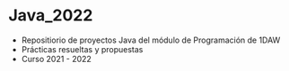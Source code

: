 # Java_2022

+ Repositiorio de proyectos Java del módulo de Programación de 1DAW 
+ Prácticas resueltas y propuestas
+ Curso 2021 - 2022
